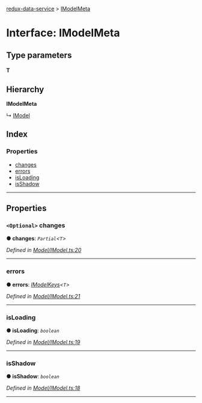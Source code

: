 [redux-data-service](../README.md) > [IModelMeta](../interfaces/imodelmeta.md)

# Interface: IModelMeta

## Type parameters
#### T 
## Hierarchy

**IModelMeta**

↳  [IModel](imodel.md)

## Index

### Properties

* [changes](imodelmeta.md#changes)
* [errors](imodelmeta.md#errors)
* [isLoading](imodelmeta.md#isloading)
* [isShadow](imodelmeta.md#isshadow)

---

## Properties

<a id="changes"></a>

### `<Optional>` changes

**● changes**: *`Partial`<`T`>*

*Defined in [Model/IModel.ts:20](https://github.com/Rediker-Software/redux-data-service/blob/2eee607/src/Model/IModel.ts#L20)*

___
<a id="errors"></a>

###  errors

**● errors**: *[IModelKeys](../#imodelkeys)<`T`>*

*Defined in [Model/IModel.ts:21](https://github.com/Rediker-Software/redux-data-service/blob/2eee607/src/Model/IModel.ts#L21)*

___
<a id="isloading"></a>

###  isLoading

**● isLoading**: *`boolean`*

*Defined in [Model/IModel.ts:19](https://github.com/Rediker-Software/redux-data-service/blob/2eee607/src/Model/IModel.ts#L19)*

___
<a id="isshadow"></a>

###  isShadow

**● isShadow**: *`boolean`*

*Defined in [Model/IModel.ts:18](https://github.com/Rediker-Software/redux-data-service/blob/2eee607/src/Model/IModel.ts#L18)*

___

